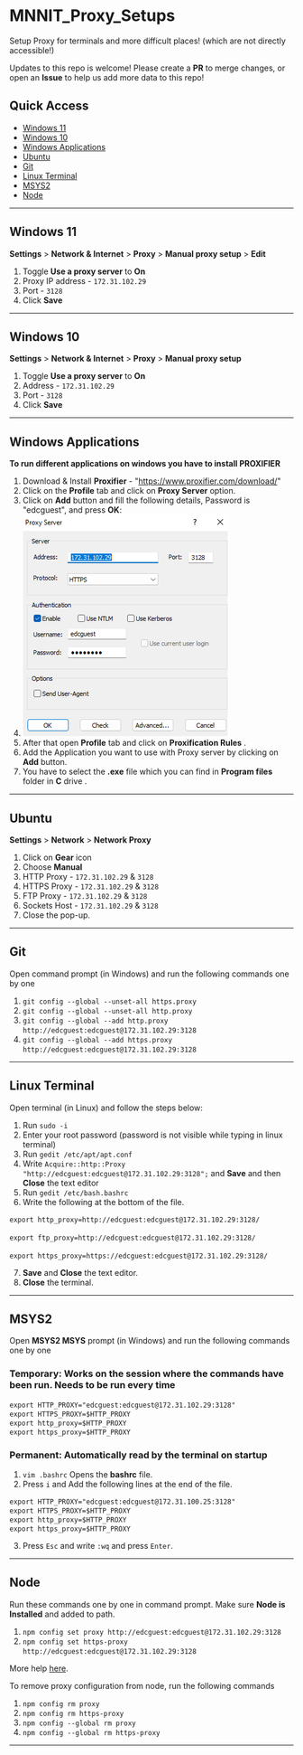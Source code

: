 # MNNIT_Proxy_Setups
Setup Proxy for terminals and more difficult places! (which are not directly accessible!)

Updates to this repo is welcome! Please create a **PR** to merge changes, or open an **Issue** to help us add more data to this repo!


## Quick Access
  - [Windows 11](#windows-11)
  - [Windows 10](#windows-10)
  - [Windows Applications](#windows-applications)
  - [Ubuntu](#ubuntu)
  - [Git](#git)
  - [Linux Terminal](#linux-terminal)
  - [MSYS2](#msys2)
  - [Node](#node)

<hr>

## Windows 11
**Settings** > **Network & Internet** > **Proxy** > **Manual proxy setup** > **Edit**

1. Toggle **Use a proxy server** to **On**
2. Proxy IP address - ```172.31.102.29```
3. Port - ```3128```
4. Click **Save**

<hr>

## Windows 10
**Settings** > **Network & Internet** > **Proxy** > **Manual proxy setup**

1. Toggle **Use a proxy server** to **On**
2. Address - ```172.31.102.29```
3. Port - ```3128```
4. Click **Save**

<hr>

## Windows Applications
**To run different applications on windows you have to install PROXIFIER**

1. Download & Install **Proxifier** - "https://www.proxifier.com/download/"
2. Click on the **Profile** tab and click on **Proxy Server** option.
3. Click on **Add** button and fill the following details, Password is "edcguest", and press **OK**:
4. ![Proxy detail image here](content/proxy_details.png)
5. After that open **Profile** tab and click on **Proxification Rules** .
6. Add the Application you want to use with Proxy server by clicking on **Add** button.
7. You have to select the **.exe** file which you can find in **Program files** folder in **C** drive .

<hr>

## Ubuntu
**Settings** > **Network** > **Network Proxy**

1. Click on **Gear** icon
2. Choose **Manual**
3. HTTP Proxy - ```172.31.102.29``` & ```3128```
4. HTTPS Proxy - ```172.31.102.29``` & ```3128```
5. FTP Proxy - ```172.31.102.29``` & ```3128```
6. Sockets Host - ```172.31.102.29``` & ```3128```
7. Close the pop-up.

<hr>

## Git
Open command prompt (in Windows) and run the following commands one by one

1. ```git config --global --unset-all https.proxy```
2. ```git config --global --unset-all http.proxy```
3. ```git config --global --add http.proxy http://edcguest:edcguest@172.31.102.29:3128```
4. ```git config --global --add https.proxy http://edcguest:edcguest@172.31.102.29:3128```

<hr>

## Linux Terminal
Open terminal (in Linux) and follow the steps below:

1. Run ```sudo -i```
2. Enter your root password (password is not visible while typing in linux terminal)
3. Run ```gedit /etc/apt/apt.conf```
4. Write ```Acquire::http::Proxy "http://edcguest:edcguest@172.31.102.29:3128";``` and **Save** and then **Close** the text editor
5. Run ```gedit /etc/bash.bashrc```
6. Write the following at the bottom of the file.
```
export http_proxy=http://edcguest:edcguest@172.31.102.29:3128/

export ftp_proxy=http://edcguest:edcguest@172.31.102.29:3128/

export https_proxy=https://edcguest:edcguest@172.31.102.29:3128/
```
7. **Save** and **Close** the text editor.
8. **Close** the terminal.

<hr>

## MSYS2
Open **MSYS2 MSYS** prompt (in Windows) and run the following commands one by one

### Temporary: Works on the session where the commands have been run. Needs to be run every time
```
export HTTP_PROXY="edcguest:edcguest@172.31.102.29:3128"
export HTTPS_PROXY=$HTTP_PROXY
export http_proxy=$HTTP_PROXY
export https_proxy=$HTTP_PROXY
```

### Permanent: Automatically read by the terminal on startup
1. ```vim .bashrc``` Opens the **bashrc** file. 
2. Press ```i``` and Add the following lines at the end of the file.
```
export HTTP_PROXY="edcguest:edcguest@172.31.100.25:3128"
export HTTPS_PROXY=$HTTP_PROXY
export http_proxy=$HTTP_PROXY
export https_proxy=$HTTP_PROXY
```
3. Press ```Esc``` and write ```:wq``` and press ```Enter```.

<hr>

## Node
Run these commands one by one in command prompt.
Make sure **Node is Installed** and added to path.

1. ```npm config set proxy http://edcguest:edcguest@172.31.102.29:3128```
2. ```npm config set https-proxy http://edcguest:edcguest@172.31.102.29:3128```

More help [here](https://www.jhipster.tech/configuring-a-corporate-proxy/).

To remove proxy configuration from node, run the following commands
1. ```npm config rm proxy```
2. ```npm config rm https-proxy```
3. ```npm config --global rm proxy```
4. ```npm config --global rm https-proxy```



<hr>

